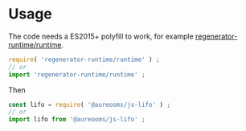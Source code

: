 # Usage
The code needs a ES2015+ polyfill to work, for example
[regenerator-runtime/runtime](https://babeljs.io/docs/usage/polyfill).
```js
require( 'regenerator-runtime/runtime' ) ;
// or
import 'regenerator-runtime/runtime' ;
```

Then
```js
const lifo = require( '@aureooms/js-lifo' ) ;
// or
import lifo from '@aureooms/js-lifo' ;
```
